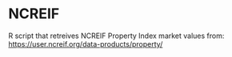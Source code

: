 # NCREIF
R script that retreives NCREIF Property Index market values from: https://user.ncreif.org/data-products/property/

